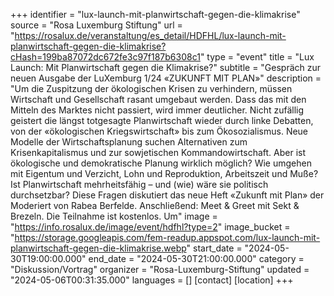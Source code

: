 +++
identifier = "lux-launch-mit-planwirtschaft-gegen-die-klimakrise"
source = "Rosa Luxemburg Stiftung"
url = "https://rosalux.de/veranstaltung/es_detail/HDFHL/lux-launch-mit-planwirtschaft-gegen-die-klimakrise?cHash=199ba87072dc672fe3c97f187b6308c1"
type = "event"
title = "Lux Launch: Mit Planwirtschaft gegen die Klimakrise?"
subtitle = "Gespräch zur neuen Ausgabe der LuXemburg 1/24 «ZUKUNFT MIT PLAN»"
description = "Um die Zuspitzung der ökologischen Krisen zu verhindern, müssen Wirtschaft und Gesellschaft rasant umgebaut werden. Dass das mit den Mitteln des Marktes nicht passiert, wird immer deutlicher. Nicht zufällig geistert die längst totgesagte Planwirtschaft wieder durch linke Debatten, von der «ökologischen Kriegswirtschaft» bis zum Ökosozialismus. Neue Modelle der Wirtschaftsplanung suchen Alternativen zum Krisenkapitalismus und zur sowjetischen Kommandowirtschaft. Aber ist ökologische und demokratische Planung wirklich möglich? Wie umgehen mit Eigentum und Verzicht, Lohn und Reproduktion, Arbeitszeit und Muße? Ist Planwirtschaft mehrheitsfähig – und (wie) wäre sie politisch durchsetzbar? 
Diese Fragen diskutiert das neue Heft «Zukunft mit Plan» der 
Moderiert von Rabea Berfelde. Anschließend: Meet & Greet mit Sekt & Brezeln.
Die Teilnahme ist kostenlos. Um"
image = "https://info.rosalux.de/image/event/hdfhl?type=2"
image_bucket = "https://storage.googleapis.com/fem-readup.appspot.com/lux-launch-mit-planwirtschaft-gegen-die-klimakrise.webp"
start_date = "2024-05-30T19:00:00.000"
end_date = "2024-05-30T21:00:00.000"
category = "Diskussion/Vortrag"
organizer = "Rosa-Luxemburg-Stiftung"
updated = "2024-05-06T00:31:35.000"
languages = []
[contact]
[location]
+++